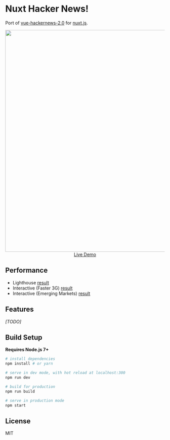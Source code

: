 # Nuxt Hacker News!
Port of [vue-hackernews-2.0](https://github.com/vuejs/vue-hackernews-2.0) for [nuxt.js](https://github.com/nuxt/nuxt.js).

<p align="center">
  <a href="https://nuxt-hn.now.sh" target="_blank">
    <img src="https://cloud.githubusercontent.com/assets/5158436/26746925/ddce1a4c-4807-11e7-8791-f8d87f3e1556.png" width="700px">
    <br>
    Live Demo
  </a>
</p>

## Performance

- Lighthouse [result](https://www.webpagetest.org/lighthouse.php?test=170602_3H_1GWK&run=2)
- Interactive (Faster 3G) [result](https://www.webpagetest.org/result/170602_G7_1GWC/)
- Interactive (Emerging Markets) [result](https://www.webpagetest.org/result/170602_R0_1GSB)

## Features

*[TODO]*

## Build Setup

**Requires Node.js 7+**

``` bash
# install dependencies
npm install # or yarn

# serve in dev mode, with hot reload at localhost:300
npm run dev

# build for production
npm run build

# serve in production mode
npm start
```

## License

MIT
